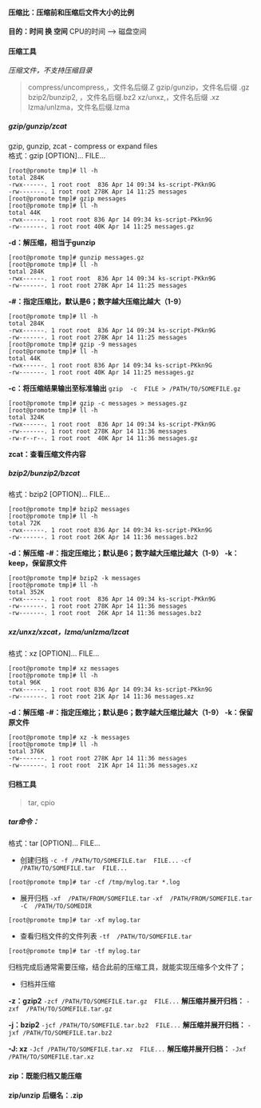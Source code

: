 #### 压缩比：压缩前和压缩后文件大小的比例
**目的：时间 换 空间**
CPU的时间 --> 磁盘空间
            

#### 压缩工具
*压缩文件，不支持压缩目录*
>compress/uncompress,，文件名后缀.Z
>gzip/gunzip，文件名后缀 .gz
>bzip2/bunzip2, ，文件名后缀.bz2
>xz/unxz,，文件名后缀 .xz
>lzma/unlzma，文件名后缀.lzma 
##### gzip/gunzip/zcat
gzip, gunzip, zcat - compress or expand files        
格式：gzip  [OPTION]...  FILE...
```
[root@promote tmp]# ll -h
total 284K
-rwx------. 1 root root  836 Apr 14 09:34 ks-script-PKkn9G
-rw-------. 1 root root 278K Apr 14 11:25 messages
[root@promote tmp]# gzip messages 
[root@promote tmp]# ll -h
total 44K
-rwx------. 1 root root 836 Apr 14 09:34 ks-script-PKkn9G
-rw-------. 1 root root 40K Apr 14 11:25 messages.gz
```
**-d：解压缩，相当于gunzip**
```
[root@promote tmp]# gunzip messages.gz 
[root@promote tmp]# ll -h
total 284K
-rwx------. 1 root root  836 Apr 14 09:34 ks-script-PKkn9G
-rw-------. 1 root root 278K Apr 14 11:25 messages
```
**-#：指定压缩比，默认是6；数字越大压缩比越大（1-9）**
```
[root@promote tmp]# ll -h
total 284K
-rwx------. 1 root root  836 Apr 14 09:34 ks-script-PKkn9G
-rw-------. 1 root root 278K Apr 14 11:25 messages
[root@promote tmp]# gzip -9 messages 
[root@promote tmp]# ll -h
total 44K
-rwx------. 1 root root 836 Apr 14 09:34 ks-script-PKkn9G
-rw-------. 1 root root 40K Apr 14 11:25 messages.gz
```
**-c：将压缩结果输出至标准输出**
`gzip  -c  FILE > /PATH/TO/SOMEFILE.gz`
```
[root@promote tmp]# gzip -c messages > messages.gz 
[root@promote tmp]# ll -h
total 324K
-rwx------. 1 root root  836 Apr 14 09:34 ks-script-PKkn9G
-rw-------. 1 root root 278K Apr 14 11:36 messages
-rw-r--r--. 1 root root  40K Apr 14 11:36 messages.gz
```
**zcat：查看压缩文件内容**
##### bzip2/bunzip2/bzcat    
格式：bzip2  [OPTION]...  FILE...
```
[root@promote tmp]# bzip2 messages
[root@promote tmp]# ll -h
total 72K
-rwx------. 1 root root 836 Apr 14 09:34 ks-script-PKkn9G
-rw-------. 1 root root 26K Apr 14 11:36 messages.bz2
```
**-d：解压缩**
**-#：指定压缩比；默认是6；数字越大压缩比越大（1-9）**
**-k：keep，保留原文件**
 ```
[root@promote tmp]# bzip2 -k messages
[root@promote tmp]# ll -h
total 352K
-rwx------. 1 root root  836 Apr 14 09:34 ks-script-PKkn9G
-rw-------. 1 root root 278K Apr 14 11:36 messages
-rw-------. 1 root root  26K Apr 14 11:36 messages.bz2
 ```
##### xz/unxz/xzcat，lzma/unlzma/lzcat
格式：xz  [OPTION]...  FILE...
```
[root@promote tmp]# xz messages
[root@promote tmp]# ll -h
total 96K
-rwx------. 1 root root 836 Apr 14 09:34 ks-script-PKkn9G
-rw-------. 1 root root 21K Apr 14 11:36 messages.xz
```
**-d：解压缩**
**-#：指定压缩比；默认是6；数字越大压缩比越大（1-9）**
**-k：保留原文件**
```
[root@promote tmp]# xz -k messages
[root@promote tmp]# ll -h
total 376K
-rw-------. 1 root root 278K Apr 14 11:36 messages
-rw-------. 1 root root  21K Apr 14 11:36 messages.xz
```
#### 归档工具
>tar, cpio
##### tar命令：
格式：tar  [OPTION]...  FILE...           
- 创建归档
  `-c -f /PATH/TO/SOMEFILE.tar  FILE...`
  `-cf /PATH/TO/SOMEFILE.tar  FILE...  `        
```
[root@promote tmp]# tar -cf /tmp/mylog.tar *.log
```
- 展开归档
  `-xf  /PATH/FROM/SOMEFILE.tar`
  `-xf  /PATH/FROM/SOMEFILE.tar  -C  /PATH/TO/SOMEDIR`    
```
[root@promote tmp]# tar -xf mylog.tar
```
- 查看归档文件的文件列表
  `-tf  /PATH/TO/SOMEFILE.tar`
```
[root@promote tmp]# tar -tf mylog.tar 
```
归档完成后通常需要压缩，结合此前的压缩工具，就能实现压缩多个文件了；
- 归档并压缩

**-z：gzip2**
`-zcf /PATH/TO/SOMEFILE.tar.gz  FILE...`
**解压缩并展开归档：**
`-zxf  /PATH/TO/SOMEFILE.tar.gz`
                    
**-j：bzip2**
`-jcf /PATH/TO/SOMEFILE.tar.bz2  FILE...`
**解压缩并展开归档：**
`-jxf /PATH/TO/SOMEFILE.tar.bz2`
                    
**-J: xz**
`-Jcf /PATH/TO/SOMEFILE.tar.xz  FILE...`
**解压缩并展开归档：**
`-Jxf /PATH/TO/SOMEFILE.tar.xz`
                    
#### zip：既能归档又能压缩
**zip/unzip**
**后缀名：.zip**
            